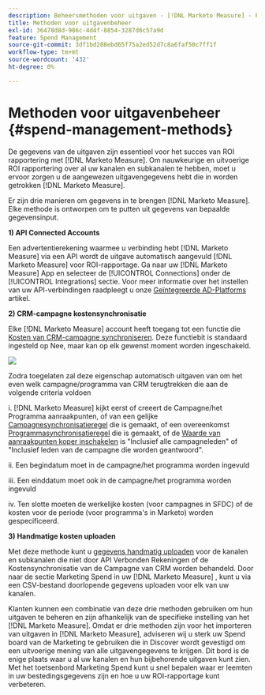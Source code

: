 ```yaml
---
description: Beheersmethoden voor uitgaven - [!DNL Marketo Measure] - Productdocumentatie
title: Methoden voor uitgavenbeheer
exl-id: 36478d8d-986c-4d4f-8854-3287d6c57a9d
feature: Spend Management
source-git-commit: 3df1bd288ebd65f75a2ed52d7c8a6faf50c7ff1f
workflow-type: tm+mt
source-wordcount: '432'
ht-degree: 0%

---
```


# Methoden voor uitgavenbeheer {#spend-management-methods}

De gegevens van de uitgaven zijn essentieel voor het succes van ROI rapportering met [!DNL Marketo Measure]. Om nauwkeurige en uitvoerige ROI rapportering over al uw kanalen en subkanalen te hebben, moet u ervoor zorgen u de aangewezen uitgavengegevens hebt die in worden getrokken [!DNL Marketo Measure].

Er zijn drie manieren om gegevens in te brengen [!DNL Marketo Measure]. Elke methode is ontworpen om te putten uit gegevens van bepaalde gegevensinput.

**1) API Connected Accounts**

Een advertentierekening waarmee u verbinding hebt [!DNL Marketo Measure] via een API wordt de uitgave automatisch aangevuld [!DNL Marketo Measure] voor ROI-rapportage. Ga naar uw [!DNL Marketo Measure] App en selecteer de [!UICONTROL Connections] onder de [!UICONTROL Integrations] sectie. Voor meer informatie over het instellen van uw API-verbindingen raadpleegt u onze [Geïntegreerde AD-Platforms](/help/api-connections/utilizing-marketo-measures-api-connections/integrated-ad-platforms.md#how-to-connect-ad-platforms) artikel.

**2) CRM-campagne kostensynchronisatie**

Elke [!DNL Marketo Measure] account heeft toegang tot een functie die [Kosten van CRM-campagne synchroniseren](/help/marketing-spend/spend-management/crm-campaign-costs.md#availability). Deze functiebit is standaard ingesteld op Nee, maar kan op elk gewenst moment worden ingeschakeld.

![](assets/spend-management-methods-1.png)

Zodra toegelaten zal deze eigenschap automatisch uitgaven van om het even welk campagne/programma van CRM terugtrekken die aan de volgende criteria voldoen

i. [!DNL Marketo Measure] kijkt eerst of creeert de Campagne/het Programma aanraakpunten, of van een gelijke [Campagnesynchronisatieregel](/help/channel-tracking-and-setup/offline-channels/custom-campaign-sync.md) die is gemaakt, of een overeenkomst [Programmasynchronisatieregel](/help/marketo-measure-and-marketo/marketo-measure-integrations-with-marketo/marketo-engage-programs-integration.md) die is gemaakt, of de [Waarde van aanraakpunten koper inschakelen](/help/channel-tracking-and-setup/offline-channels/deprecated-processes/syncing-offline-campaigns.md#how-to-create-a-campaign-and-sync-buyer-touchpoints) is &quot;Inclusief alle campagneleden&quot; of &quot;Inclusief leden van de campagne die worden geantwoord&quot;.

ii. Een begindatum moet in de campagne/het programma worden ingevuld

iii. Een einddatum moet ook in de campagne/het programma worden ingevuld

iv. Ten slotte moeten de werkelijke kosten (voor campagnes in SFDC) of de kosten voor de periode (voor programma&#39;s in Marketo) worden gespecificeerd.

**3) Handmatige kosten uploaden**

Met deze methode kunt u [gegevens handmatig uploaden](/help/marketing-spend/spend-management/marketing-channel-costs.md#uploading-marketing-costs) voor de kanalen en subkanalen die niet door API Verbonden Rekeningen of de Kostensynchronisatie van de Campagne van CRM worden behandeld. Door naar de sectie Marketing Spend in uw [!DNL Marketo Measure] , kunt u via een CSV-bestand doorlopende gegevens uploaden voor elk van uw kanalen.

Klanten kunnen een combinatie van deze drie methoden gebruiken om hun uitgaven te beheren en zijn afhankelijk van de specifieke instelling van het [!DNL Marketo Measure]. Omdat er drie methoden zijn voor het importeren van uitgaven in [!DNL Marketo Measure], adviseren wij u sterk uw Spend board van de Marketing te gebruiken die in Discover wordt gevestigd om een uitvoerige mening van alle uitgavengegevens te krijgen. Dit bord is de enige plaats waar u al uw kanalen en hun bijbehorende uitgaven kunt zien. Met het toetsenbord Marketing Spend kunt u snel bepalen waar er leemten in uw bestedingsgegevens zijn en hoe u uw ROI-rapportage kunt verbeteren.
